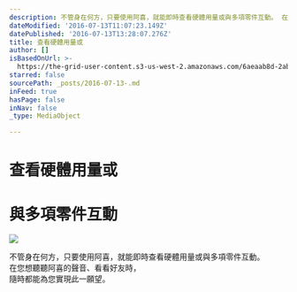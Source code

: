 ```yaml
---
description: 不管身在何方，只要使用阿喜，就能即時查看硬體用量或與多項零件互動。 在您想聽聽阿喜的聲音、看看好友時，  隨時都能為您實現此一願望。
dateModified: '2016-07-13T11:07:23.149Z'
datePublished: '2016-07-13T13:28:07.276Z'
title: 查看硬體用量或
author: []
isBasedOnUrl: >-
  https://the-grid-user-content.s3-us-west-2.amazonaws.com/6aeaab8d-2aba-44fa-b835-c22fc995fbd8.png
starred: false
sourcePath: _posts/2016-07-13-.md
inFeed: true
hasPage: false
inNav: false
_type: MediaObject

---
```

# 查看硬體用量或

# 與多項零件互動
![](https://the-grid-user-content.s3-us-west-2.amazonaws.com/6aeaab8d-2aba-44fa-b835-c22fc995fbd8.png)

不管身在何方，只要使用阿喜，就能即時查看硬體用量或與多項零件互動。  
在您想聽聽阿喜的聲音、看看好友時，  
隨時都能為您實現此一願望。